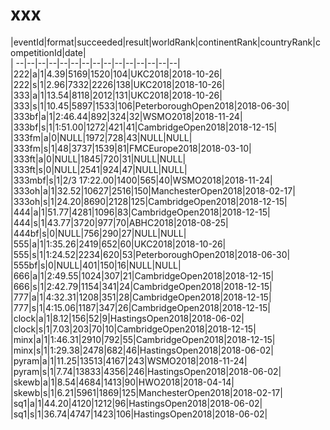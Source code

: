 # xxx


|eventId|format|succeeded|result|worldRank|continentRank|countryRank|competitionId|date|  
|	--|--|--|--|--|--|--|--|--|--|--|--|--|--|--|  
|222|a|1|4.39|5169|1520|104|UKC2018|2018-10-26|  
|222|s|1|2.96|7332|2226|138|UKC2018|2018-10-26|  
|333|a|1|13.54|8118|2012|131|UKC2018|2018-10-26|  
|333|s|1|10.45|5897|1533|106|PeterboroughOpen2018|2018-06-30|  
|333bf|a|1|2:46.44|892|324|32|WSMO2018|2018-11-24|  
|333bf|s|1|1:51.00|1272|421|41|CambridgeOpen2018|2018-12-15|  
|333fm|a|0|NULL|1972|728|43|NULL|NULL|  
|333fm|s|1|48|3737|1539|81|FMCEurope2018|2018-03-10|  
|333ft|a|0|NULL|1845|720|31|NULL|NULL|  
|333ft|s|0|NULL|2541|924|47|NULL|NULL|  
|333mbf|s|1|2/3 17:22.00|1400|565|40|WSMO2018|2018-11-24|  
|333oh|a|1|32.52|10627|2516|150|ManchesterOpen2018|2018-02-17|  
|333oh|s|1|24.20|8690|2128|125|CambridgeOpen2018|2018-12-15|  
|444|a|1|51.77|4281|1096|83|CambridgeOpen2018|2018-12-15|  
|444|s|1|43.77|3720|977|70|ABHC2018|2018-08-25|  
|444bf|s|0|NULL|756|290|27|NULL|NULL|  
|555|a|1|1:35.26|2419|652|60|UKC2018|2018-10-26|  
|555|s|1|1:24.52|2234|620|53|PeterboroughOpen2018|2018-06-30|  
|555bf|s|0|NULL|401|150|16|NULL|NULL|  
|666|a|1|2:49.55|1024|307|21|CambridgeOpen2018|2018-12-15|  
|666|s|1|2:42.79|1154|341|24|CambridgeOpen2018|2018-12-15|  
|777|a|1|4:32.31|1208|351|28|CambridgeOpen2018|2018-12-15|  
|777|s|1|4:15.06|1187|347|26|CambridgeOpen2018|2018-12-15|  
|clock|a|1|8.12|156|52|9|HastingsOpen2018|2018-06-02|  
|clock|s|1|7.03|203|70|10|CambridgeOpen2018|2018-12-15|  
|minx|a|1|1:46.31|2910|792|55|CambridgeOpen2018|2018-12-15|  
|minx|s|1|1:29.38|2478|682|46|HastingsOpen2018|2018-06-02|  
|pyram|a|1|11.25|13513|4167|243|WSMO2018|2018-11-24|  
|pyram|s|1|7.74|13833|4356|246|HastingsOpen2018|2018-06-02|  
|skewb|a|1|8.54|4684|1413|90|HWO2018|2018-04-14|  
|skewb|s|1|6.21|5961|1869|125|ManchesterOpen2018|2018-02-17|  
|sq1|a|1|44.20|4120|1212|96|HastingsOpen2018|2018-06-02|  
|sq1|s|1|36.74|4747|1423|106|HastingsOpen2018|2018-06-02|  
